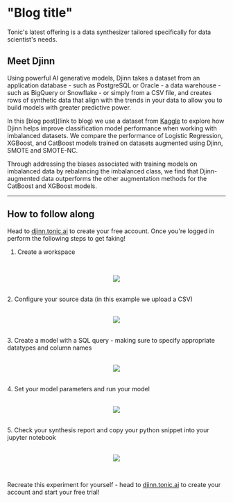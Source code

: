 # "Blog title"

Tonic's latest offering is a data synthesizer tailored specifically for data scientist's needs.  

## Meet Djinn

Using powerful AI generative models, Djinn takes a dataset from an application database - such as PostgreSQL or Oracle - a data warehouse - such as BigQuery or Snowflake - or simply from a CSV file, and creates rows of synthetic data that align with the trends in your data to allow you to build models with greater predictive power.

In this [blog post](link to blog) we use a dataset from [Kaggle](https://www.kaggle.com/datasets/blastchar/telco-customer-churn) to explore how Djinn helps improve classification model performance when working with imbalanced datasets. We compare the performance of Logistic Regression, XGBoost, and CatBoost models trained on datasets augmented using Djinn, SMOTE and SMOTE-NC.

Through addressing the biases associated with training models on imbalanced data by rebalancing the imbalanced class, we find that Djinn-augmented data outperforms the other augmentation methods for the CatBoost and XGBoost models. 

<hr>

## How to follow along

Head to [djinn.tonic.ai](https://djinn.tonic.ai/login?signup=true) to create your free account. Once you're logged in perform the following steps to get faking!
1. Create a workspace <br>
<br>
<p align="center">
  <img src="https://media.giphy.com/media/DVuaf1aPnR4skLht2l/giphy.gif">
</p>
<br>
2. Configure your source data (in this example we upload a CSV) <br>
<br>
<p align="center">
  <img src="https://media.giphy.com/media/cZbjDUabeeGG2OnDjR/giphy.gif">
</p>
<br>
3. Create a model with a SQL query - making sure to specify appropriate datatypes and column names <br>
<br>
<p align="center">
  <img src="https://media.giphy.com/media/EGJYgk7AiiB2IEa9dG/giphy.gif">
</p>
<br>
4. Set your model parameters and run your model <br>
<br>
<p align="center">
  <img src="https://media.giphy.com/media/fJHqnEKcVoJjWwcnHC/giphy.gif">
</p>
<br>
5. Check your synthesis report and copy your python snippet into your jupyter notebook<br>
<br>
<p align="center">
  <img src="https://media.giphy.com/media/iKUin0bBHqAr4UxxTQ/giphy.gif">
</p>
<br>

Recreate this experiment for yourself - head to [djinn.tonic.ai](https://djinn.tonic.ai/login?signup=true) to create your account and start your free trial!
